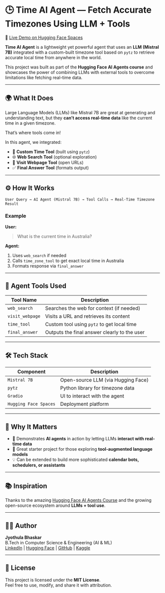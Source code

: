 # 🕒 Time AI Agent — Fetch Accurate Timezones Using LLM + Tools

🔗 [Live Demo on Hugging Face Spaces](https://huggingface.co/spaces/Bhaskar2611/First_agent)

**Time AI Agent** is a lightweight yet powerful agent that uses an **LLM (Mistral 7B)** integrated with a custom-built timezone tool based on `pytz` to retrieve accurate local time from anywhere in the world.

This project was built as part of the **Hugging Face AI Agents course** and showcases the power of combining LLMs with external tools to overcome limitations like fetching real-time data.

---

## 🌍 What It Does

Large Language Models (LLMs) like Mistral 7B are great at generating and understanding text, but they **can’t access real-time data** like the current time in a given timezone.

That’s where tools come in!

In this agent, we integrated:

- 🔧 **Custom Time Tool** (built using `pytz`)
- 🌐 **Web Search Tool** (optional exploration)
- 🔗 **Visit Webpage Tool** (open URLs)
- ✅ **Final Answer Tool** (formats output)

---

## ⚙️ How It Works

```
User Query → AI Agent (Mistral 7B) → Tool Calls → Real-Time Timezone Result
```

### Example

**User:**  
> What is the current time in Australia?

**Agent:**  
1. Uses `web_search` if needed  
2. Calls `time_zone_tool` to get exact local time in Australia  
3. Formats response via `final_answer`

---

## 🧩 Agent Tools Used

| Tool Name       | Description                                     |
|----------------|-------------------------------------------------|
| `web_search`    | Searches the web for context (if needed)        |
| `visit_webpage` | Visits a URL and retrieves its content          |
| `time_tool`     | Custom tool using `pytz` to get local time      |
| `final_answer`  | Outputs the final answer clearly to the user    |

---

## 🛠️ Tech Stack

| Component        | Description                               |
|------------------|-------------------------------------------|
| `Mistral 7B`     | Open-source LLM (via Hugging Face)         |
| `pytz`           | Python library for timezone data           |
| `Gradio`         | UI to interact with the agent              |
| `Hugging Face Spaces` | Deployment platform                    |

---

## 🚀 Why It Matters

- 🔄 Demonstrates **AI agents** in action by letting LLMs **interact with real-time data**
- 🧠 Great starter project for those exploring **tool-augmented language models**
- 💡 Can be extended to build more sophisticated **calendar bots, schedulers, or assistants**

---

## 📚 Inspiration

Thanks to the amazing [Hugging Face AI Agents Course](https://huggingface.co/learn/agents) and the growing open-source ecosystem around **LLMs + tool use**.

---

## 👨‍💻 Author

**Jyothula Bhaskar**  
B.Tech in Computer Science & Engineering (AI & ML)  
[LinkedIn](https://www.linkedin.com/in/bhaskar-jyothula-974bbb271/) | [Hugging Face](https://huggingface.co/Bhaskar2611) | [GitHub](https://github.com/Bhaskar2603) | [Kaggle](https://www.kaggle.com/bhaskarjyothula)

---

## 📄 License

This project is licensed under the **MIT License**.  
Feel free to use, modify, and share it with attribution.
